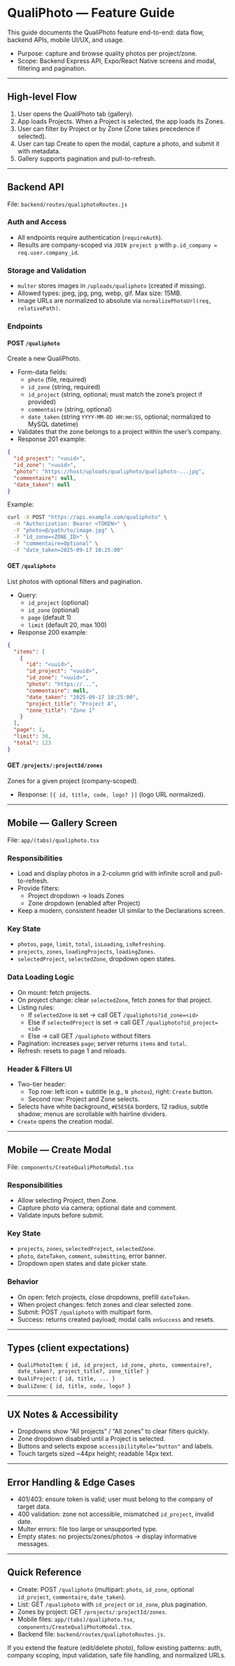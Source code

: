 # QualiPhoto — Feature Guide

This guide documents the QualiPhoto feature end-to-end: data flow, backend APIs, mobile UI/UX, and usage.

- Purpose: capture and browse quality photos per project/zone.
- Scope: Backend Express API, Expo/React Native screens and modal, filtering and pagination.

---

## High-level Flow

1. User opens the QualiPhoto tab (gallery).
2. App loads Projects. When a Project is selected, the app loads its Zones.
3. User can filter by Project or by Zone (Zone takes precedence if selected).
4. User can tap Create to open the modal, capture a photo, and submit it with metadata.
5. Gallery supports pagination and pull-to-refresh.

---

## Backend API

File: `backend/routes/qualiphotoRoutes.js`

### Auth and Access
- All endpoints require authentication (`requireAuth`).
- Results are company-scoped via `JOIN project p` with `p.id_company = req.user.company_id`.

### Storage and Validation
- `multer` stores images in `/uploads/qualiphoto` (created if missing).
- Allowed types: jpeg, jpg, png, webp, gif. Max size: 15MB.
- Image URLs are normalized to absolute via `normalizePhotoUrl(req, relativePath)`.

### Endpoints

#### POST `/qualiphoto`
Create a new QualiPhoto.

- Form-data fields:
  - `photo` (file, required)
  - `id_zone` (string, required)
  - `id_project` (string, optional; must match the zone’s project if provided)
  - `commentaire` (string, optional)
  - `date_taken` (string `YYYY-MM-DD HH:mm:SS`, optional; normalized to MySQL datetime)
- Validates that the zone belongs to a project within the user’s company.
- Response 201 example:
```json
{
  "id_project": "<uuid>",
  "id_zone": "<uuid>",
  "photo": "https://host/uploads/qualiphoto/qualiphoto-...jpg",
  "commentaire": null,
  "date_taken": null
}
```

Example:
```bash
curl -X POST "https://api.example.com/qualiphoto" \
  -H "Authorization: Bearer <TOKEN>" \
  -F "photo=@/path/to/image.jpg" \
  -F "id_zone=<ZONE_ID>" \
  -F "commentaire=Optional" \
  -F "date_taken=2025-09-17 10:25:00"
```

#### GET `/qualiphoto`
List photos with optional filters and pagination.

- Query:
  - `id_project` (optional)
  - `id_zone` (optional)
  - `page` (default 1)
  - `limit` (default 20, max 100)
- Response 200 example:
```json
{
  "items": [
    {
      "id": "<uuid>",
      "id_project": "<uuid>",
      "id_zone": "<uuid>",
      "photo": "https://...",
      "commentaire": null,
      "date_taken": "2025-09-17 10:25:00",
      "project_title": "Project A",
      "zone_title": "Zone 1"
    }
  ],
  "page": 1,
  "limit": 30,
  "total": 123
}
```

#### GET `/projects/:projectId/zones`
Zones for a given project (company-scoped).

- Response: `[{ id, title, code, logo? }]` (logo URL normalized).

---

## Mobile — Gallery Screen

File: `app/(tabs)/qualiphoto.tsx`

### Responsibilities
- Load and display photos in a 2-column grid with infinite scroll and pull-to-refresh.
- Provide filters:
  - Project dropdown → loads Zones
  - Zone dropdown (enabled after Project)
- Keep a modern, consistent header UI similar to the Declarations screen.

### Key State
- `photos`, `page`, `limit`, `total`, `isLoading`, `isRefreshing`.
- `projects`, `zones`, `loadingProjects`, `loadingZones`.
- `selectedProject`, `selectedZone`, dropdown open states.

### Data Loading Logic
- On mount: fetch projects.
- On project change: clear `selectedZone`, fetch zones for that project.
- Listing rules:
  - If `selectedZone` is set → call GET `/qualiphoto?id_zone=<id>`
  - Else if `selectedProject` is set → call GET `/qualiphoto?id_project=<id>`
  - Else → call GET `/qualiphoto` without filters
- Pagination: increases `page`; server returns `items` and `total`.
- Refresh: resets to page 1 and reloads.

### Header & Filters UI
- Two-tier header:
  - Top row: left icon + subtitle (e.g., `N photos`), right: `Create` button.
  - Second row: Project and Zone selects.
- Selects have white background, `#E5E5EA` borders, 12 radius, subtle shadow; menus are scrollable with hairline dividers.
- `Create` opens the creation modal.

---

## Mobile — Create Modal

File: `components/CreateQualiPhotoModal.tsx`

### Responsibilities
- Allow selecting Project, then Zone.
- Capture photo via camera; optional date and comment.
- Validate inputs before submit.

### Key State
- `projects`, `zones`, `selectedProject`, `selectedZone`.
- `photo`, `dateTaken`, `comment`, `submitting`, error banner.
- Dropdown open states and date picker state.

### Behavior
- On open: fetch projects, close dropdowns, prefill `dateTaken`.
- When project changes: fetch zones and clear selected zone.
- Submit: POST `/qualiphoto` with multipart form.
- Success: returns created payload; modal calls `onSuccess` and resets.

---

## Types (client expectations)

- `QualiPhotoItem`: `{ id, id_project, id_zone, photo, commentaire?, date_taken?, project_title?, zone_title? }`
- `QualiProject`: `{ id, title, ... }`
- `QualiZone`: `{ id, title, code, logo? }`

---

## UX Notes & Accessibility
- Dropdowns show “All projects” / “All zones” to clear filters quickly.
- Zone dropdown disabled until a Project is selected.
- Buttons and selects expose `accessibilityRole="button"` and labels.
- Touch targets sized ~44px height; readable 14px text.

---

## Error Handling & Edge Cases
- 401/403: ensure token is valid; user must belong to the company of target data.
- 400 validation: zone not accessible, mismatched `id_project`, invalid date.
- Multer errors: file too large or unsupported type.
- Empty states: no projects/zones/photos → display informative messages.

---

## Quick Reference

- Create: POST `/qualiphoto` (multipart: `photo`, `id_zone`, optional `id_project`, `commentaire`, `date_taken`).
- List: GET `/qualiphoto` with `id_project` or `id_zone`, plus pagination.
- Zones by project: GET `/projects/:projectId/zones`.
- Mobile files: `app/(tabs)/qualiphoto.tsx`, `components/CreateQualiPhotoModal.tsx`.
- Backend file: `backend/routes/qualiphotoRoutes.js`.

If you extend the feature (edit/delete photo), follow existing patterns: auth, company scoping, input validation, safe file handling, and normalized URLs.
